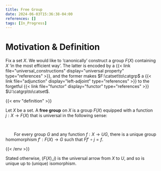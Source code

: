 ```yaml
---
title: Free Group
date: 2024-06-03T15:36:38-04:00
references: []
tags: [In_Progress]
---
```


# Motivation & Definition

Fix a set $X$. We would like to ‘canonically’ construct a group $F(X)$ containing $X$ ‘in the most efficient way’. The latter is encoded by a {{< link file="universal_constructions" display="universal property" type="references" >}}, and the former makes $F:\catset\to\catgrp$ a {{< link file="adjunction" display="left-adjoint" type="references" >}} to the forgetful {{< link file="functor" display="functor" type="references" >}} $U:\catgrp\to\catset$.


{{< env "definition" >}}

Let $X$ be a set. A **free group** on $X$ is a group $F(X)$ equipped with a function $j:X\to F(X)$ that is universal in the following sense:

<br>

&emsp;&emsp;For every group $G$ and any function $f:X\to UG$, there is a unique group homomorphism $f':F(X)\to G$ such that $Ff'\circ j=f$.

{{< /env >}}

Stated otherwise, $(F(X),j)$ is the universal arrow from $X$ to $U$, and so is unique up to (unique) isomorphism.
